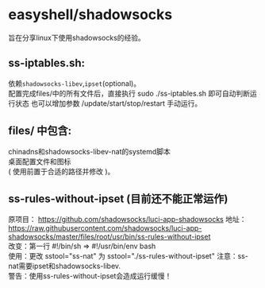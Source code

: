# easyshell/shadowsocks  
旨在分享linux下使用shadowsocks的经验。  
## ss-iptables.sh:  
依赖`shadowsocks-libev`,`ipset`(optional)。  
配置完成files/中的所有文件后，直接执行 sudo ./ss-iptables.sh 即可自动判断运行状态 也可以增加参数 /update/start/stop/restart 手动运行。  
## files/ 中包含:  
chinadns和shadowsocks-libev-nat的systemd脚本  
桌面配置文件和图标  
( 使用前置于合适的路径并修改 )。  
  
  
## ss-rules-without-ipset  (目前还不能正常运作)
原项目： https://github.com/shadowsocks/luci-app-shadowsocks 地址： https://raw.githubusercontent.com/shadowsocks/luci-app-shadowsocks/master/files/root/usr/bin/ss-rules-without-ipset  
改变：第一行 #!/bin/sh => #!/usr/bin/env bash  
使用：更改 sstool="ss-nat" 为 sstool="./ss-rules-without-ipset"	注意：ss-nat需要ipset和shadowsocks-libev.  
警告：使用ss-rules-without-ipset会造成运行缓慢！  

